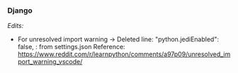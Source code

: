 ### Django

*Edits:*
- For unresolved import warning ->
Deleted line: "python.jediEnabled": false, : from settings.json
Reference: https://www.reddit.com/r/learnpython/comments/a97p09/unresolved_import_warning_vscode/ 

